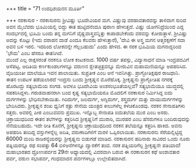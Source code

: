 +++
title = "71 ಉದಧಿಶಯನನ ಮೂರ್ತಿ"

+++
ನರಕಾಸುರ - ನರಕಾಸುರನು ಶ್ರೀವಿಷ್ಣು ಭೂದೇವಿಯರ ಮಗ. ವಿಷ್ಣುವು ವರಹಾವತಾರವನ್ನು ತಾಳಿದಾಗ ಸುರಿದ ಅವನ ಮೈಬೆವರು ಭೂಮಿಯಲ್ಲಿ ಬಿದ್ದು ಈತ ಹುಟ್ಟಿದನೆಂದೂ ಪುರಾಣ ಹೇಳುತ್ತದೆ. ವಿಷ್ಣು ಯೋಗನಿದ್ರೆಯಿಂದ ಎದ್ದ ಸಂದರ್ಭದಲ್ಲಿ ಭೂಮಿ ಬಂದು ತನ್ನ ಮಗನಿಗೆ ವೈಷ್ಣವಾಸ್ತ್ರವನ್ನಿತ್ತು ಕಾಪಾಡಬೇಕೆಂದು ವರವನ್ನು ಕೋರುತ್ತಾಳೆ. ಶ್ರೀವಿಷ್ಣು ಅದನ್ನು ಕೊಟ್ಟು (ಇದು ವರಾಹನ ದಾಡೆ ಎಂದೂ ಕೆಲವರು ಹೇಳುತ್ತಾರೆ), 'ದೇವಿ ಈ ಅಸ್ತ್ರ ಮಗನ ಆತ್ಮರಕ್ಷಣೆಗೆ ಸದಾ ಅವನ ಬಳಿ ಇರಲಿ. ಇದರಿಂದ ಲೋಕವನ್ನೇ ಗೆಲ್ಲಬಹುದು' ಎಂದು ಹೇಳಿದ. ಈ ನರಕ ಭೂಮಿಯ ಮಗನಾದ್ದರಿಂದ 'ಭೌಮ' ಎಂಬ ಹೆಸರೂ ಈತನಿಗಿದೆ.  
ಮುಂದೆ ಎಲ್ಲ ರಾಕ್ಷಸರಂತೆ ನರಕನೂ ಲೋಕ ಕಂಟಕನಾದ. 1000 ವರ್ಷ ತಪಸ್ಸು, ವಿದ್ಯಾಸಾಧನೆ ಮಾಡಿ ಇಂದ್ರಪದವಿಗೆ ಆಸೆಪಟ್ಟ. ಆದಿತಿಯ ಕರ್ಣಕುಂಡಲಗಳನ್ನೂ ವರುಣನ ಶ್ವೇತಚ್ಛತ್ರವನ್ನೂ ಮೇರುವಿನ ಮಹಾಮಣಿಯನ್ನೂ ಅಪಹರಿಸಿದ. ವೈಜಯಂತೀ ಮಾಲೆಯೂ ಇವನ ಪಾಲಾಯಿತು. ಸುಪ್ರತೀಕ ಎಂಬ ಆನೆ ಇವನಿಗಿತ್ತು. ಪ್ರಾಗ್ಜೋತಿಕ್ಷಪುರ ರಾಜಧಾನಿ.  
ಈತನ ಉಪಟಳ ತಡೆಯಲಾರದೆ ಇಂದ್ರನು ಬಂದು ಶ್ರೀಕೃಷ್ಣನ ಮೊರೆಹೊಕ್ಕ. ಶ್ರೀಕೃಷ್ಣನು ಪ್ರಾಗ್ಜೋತಿಷ ನಗರಕ್ಕೆ ಹೊರಟದ್ದು ಸತ್ಯಭಾಮೆಯ ಸಂಗಡ. ಅವಳೂ ಭೂದೇವಿಯ ಅಂಶಸಂಭೂತೆಯಲ್ಲವೆ? ಸತ್ಯಭಾಮೆಯೂ ಯುದ್ಧದಲ್ಲಿ ಸಹಕರಿಸಿದ್ದಳು. ಗರುಡವಾಹನರಾಗಿ ಬಂದ ಕೃಷ್ಣ ಸತ್ಯಭಾಮೆಯರೂ ಮೊದಲಿಗೆ ನರಕಾಸುರ ನಿರ್ಮಿಸಿದ್ದ ಐದು ದುರ್ಗಗಳನ್ನು ಭೇಧಿಸಬೇಕಾಯಿತು. ಗಿರಿದುರ್ಗ, ಜಲದುರ್ಗ, ಅಗ್ನಿದುರ್ಗ, ಶಸ್ತ್ರದುರ್ಗ ಮತ್ತು ವಾಯುದುರ್ಗಗಳನ್ನು ಭೇದಿಸಿದರು. ಶ್ರೀಕೃಷ್ಣನ ಶಂಖ ಧ್ವನಿಗೆ ಶತ್ರು ಸೇನೆಯ ಯಂತ್ರದ ಕೀಲುಗಳೆಲ್ಲ ಕಳಚಿಕೊಂಡವು. ನರಕನ ಸೇನಾಪತಿಗಳು ಸತ್ತರು. ಅವರಲ್ಲಿ ಪೀಠ ಎಂಬುವವನು ಪ್ರಮುಖ. ಇನ್ನೊಬ್ಬ ಸೇನಾಪತಿ ಐದುತಲೆಯ ಮುರ ಎಂಬ ಅಸರು. ಚಕ್ರಾಯುಧದಿಂದ ಈತನ ತಲೆಗಳನ್ನು ಕತ್ತರಿಸಿದ ಶ್ರೀಕೃಷ್ಣನಿಗೆ ಮುರಾರಿ, ಮುರಹರ ಎಂಬ ಹೆಸರುಗಳೂ ಬಂದಿರುವುದನ್ನು ನೆನೆಯಬಹುದು. ಇದೇ ರೀತಿ ಕೊನೆಗೆ, ಶ್ರೀಕೃಷ್ಣನು ಚಕ್ರಾಯುಧದಿಂದ ನರಕನ ತಲೆಯನ್ನೂ ಕತ್ತರಿಸಿ ಹಾಕಿದ. ಅವನು ಅಪಹರಿಸಿ ತಂದಿದ್ದ ವಸ್ತುಗಳನ್ನೆಲ್ಲ ಅದಿತಿ, ವರುಣಾದಿಗಳಿಗೆ ಮರಳಿ ಒಪ್ಪಿಸಲಾಯಿತು. ನರಕಾಸುರನು ಸೆರೆಯಲ್ಲಿಟ್ಟಿದ್ದ 60000 ಮಂದಿ ರಾಜಕನ್ಯೆಯರನ್ನು ಶ್ರೀಕೃಷ್ಣನು ಬಿಡುಗಡೆ ಮಾಡಿದ. ನರಕಾಸುರನ ಹದಿನಾರು ಸಾವಿರದ ಒಂದು ನೂರು ಪತ್ನಿಯರನ್ನೂ ರಥ ಸಂಪತ್ತು 64 ಬಿಳಿಆನೆಗಳನ್ನೂ ದ್ವಾರಕೆಗೆ ತಂದ. ನರಕ ಪತ್ನಿಯರಿಗೆಲ್ಲ ಶ್ರೀಕೃಷ್ಣನೇ ಪತಿಯಾದ!  
ಮಹಾಭಾರತದ ದ್ರೋಣಪರ್ವದ 29ನೇ ಅಧ್ಯಾಯದಲ್ಲಿ ವಿವರವಾಗಿ ಬರುವ ಈ ನರಕಾಸುರನ ಕಥೆ ಅಂಶಾವತಾರ ಪರ್ವ, ವರುಣ ಸಭಾಪರ್ವ, ಗಂಧಮಾದನ ಪರ್ವಗಳಲ್ಲೂ ಉಲ್ಲೇಖಿತವಾಗಿದೆ.